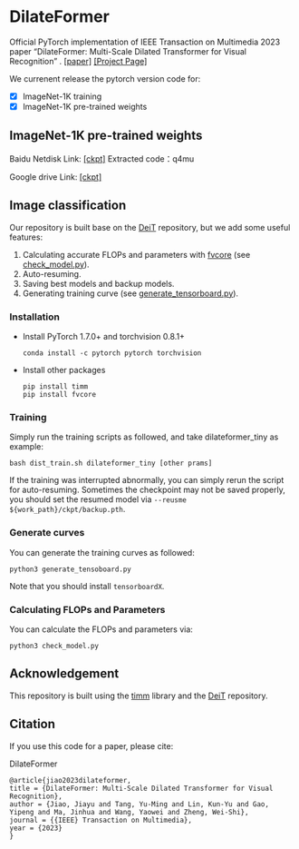# DilateFormer

Official PyTorch implementation of IEEE Transaction on Multimedia 2023 paper “DilateFormer: Multi-Scale Dilated Transformer for Visual Recognition” .
[[paper]](https://arxiv.org/abs/2302.01791) 
[[Project Page]](https://isee-ai.cn/~jiaojiayu/DilteFormer.html)


We currenent release the pytorch version code for:

- [x] ImageNet-1K training
- [x] ImageNet-1K pre-trained weights

## ImageNet-1K pre-trained weights
Baidu Netdisk Link: [[ckpt]](https://pan.baidu.com/s/1DTKScF5G0Cbq-jaJrxeb4A?pwd=q4mu)
Extracted code：q4mu

Google drive Link: [[ckpt]](https://drive.google.com/drive/folders/1r8PDAQyccI6lKMIuaejin-AI1VW16Fvb?usp=sharing)

## Image classification

Our repository is built base on the [DeiT](https://github.com/facebookresearch/deit) repository, but we add some useful features:

1. Calculating accurate FLOPs and parameters with [fvcore](https://github.com/facebookresearch/fvcore) (see [check_model.py](check_model.py)).
2. Auto-resuming.
3. Saving best models and backup models.
4. Generating training curve (see [generate_tensorboard.py](generate_tensorboard.py)).

### Installation


- Install PyTorch 1.7.0+ and torchvision 0.8.1+

  ```shell
  conda install -c pytorch pytorch torchvision
  ```

- Install other packages

  ```shell
  pip install timm
  pip install fvcore
  ```

### Training

Simply run the training scripts as followed,  and take dilateformer_tiny as example:

```shell
bash dist_train.sh dilateformer_tiny [other prams]
```

If the training was interrupted abnormally, you can simply rerun the script for auto-resuming. Sometimes the checkpoint may not be saved properly, you should set the resumed model via `--reusme ${work_path}/ckpt/backup.pth`.



### Generate curves

You can generate the training curves as followed:

```shell
python3 generate_tensoboard.py
```

Note that you should install `tensorboardX`.

### Calculating FLOPs and Parameters

You can calculate the FLOPs and parameters via:

```shell
python3 check_model.py
```

## Acknowledgement

This repository is built using the [timm](https://github.com/rwightman/pytorch-image-models) library and the [DeiT](https://github.com/facebookresearch/deit) repository.

## Citation
If you use this code for a paper, please cite:

DilateFormer
```
@article{jiao2023dilateformer,
title = {DilateFormer: Multi-Scale Dilated Transformer for Visual Recognition},
author = {Jiao, Jiayu and Tang, Yu-Ming and Lin, Kun-Yu and Gao, Yipeng and Ma, Jinhua and Wang, Yaowei and Zheng, Wei-Shi},
journal = {{IEEE} Transaction on Multimedia},
year = {2023}
}
```
